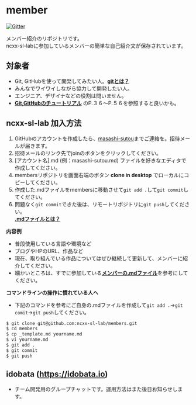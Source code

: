 member
=======

[![Gitter](https://badges.gitter.im/Join%20Chat.svg)](https://gitter.im/ncxx-sl-lab/members?utm_source=badge&utm_medium=badge&utm_campaign=pr-badge&utm_content=badge)

メンバー紹介のリポジトリです。  
ncxx-sl-labに参加しているメンバーの簡単な自己紹介文が保存されています。

## 対象者

- Git, GitHubを使って開発してみたい人。[**gitとは？**](https://github.com/ncxx-sl-lab/git-tutorial/wiki)
- みんなでワイワイしながら協力して開発したい人。
- エンジニア、デザイナなどの役割は問いません。
- [**Git,GitHubのチュートリアル**](https://speakerdeck.com/masashi_sutou/git-githubfalsetiyutoriaru) のP.３６〜P.５６を参照すると良いかも。


## ncxx-sl-lab 加入方法

1. GitHubのアカウントを作成したら、[masashi-sutou](https://github.com/masashi-sutou)までご連絡を。招待メールが届きます。
2. 招待メールのリンク先でjoinのボタンをクリックしてください。
3. [アカウント名].md (例：masashi-sutou.md) ファイルを好きなエディタで作成してください。
4. membersリポジトリを画面右端のボタン **clone in desktop** でローカルにコピーしてください。 
5. 作成した.mdファイルをmembersに移動させて`git add .`して`git commit`してください。  
6. 問題なく`git commit`できた後は、リモートリポジトリに`git push`してください。  
[**.mdファイルとは？**](https://github.com/ncxx-sl-lab/members/wiki/.md%E3%83%95%E3%82%A1%E3%82%A4%E3%83%AB%E3%81%AE%E6%9B%B8%E3%81%8D%E6%96%B9)

**内容例**
- 普段使用している言語や環境など
- ブログやHPのURL、作品など
- 現在、取り組んでいる作品についてはぜひ継続して更新して、メンバーに紹介してください。
- 細かいところは、すでに参加している[**メンバーの.mdファイル**](https://github.com/ncxx-sl-lab/members/blob/master/eguchi-hiroyuki.md)を参考にしてください。

**コマンドラインの操作に慣れている人へ**
 - 下記のコマンドを参考にご自身の.mdファイルを作成して`git add .`→`git comit`→`git push`してください。

```bash		
$ git clone git@github.com:ncxx-sl-lab/members.git		
$ cd members		
$ cp _template.md yourname.md
$ vi yourname.md
$ git add .
$ git commit
$ git push
```

## idobata (https://idobata.io)

- チーム開発用のグループチャットです。運用方法はまた後日お知らせします。
